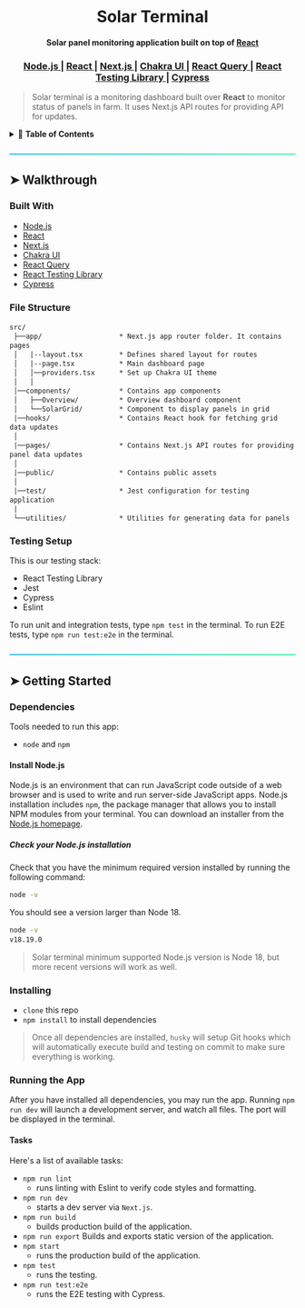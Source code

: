 <div align="center">
<h1>Solar Terminal</h1>
<h4>Solar panel monitoring application built on top of <a href="https://react.dev/" target="_blank">React</a></h4>
</div>

<div align="center">
  <h3>
    <a href="https://nodejs.org/en" target="_blank">
      Node.js
    </a>
    <span> | </span>
    <a href="https://react.dev/" target="_blank">
      React
    </a>
    <span> | </span>
    <a href="https://nextjs.org/" target="_blank">
      Next.js
    </a>
    <span> | </span>
    <a href="https://chakra-ui.com/" target="_blank">
      Chakra UI
    </a>
    <span> | </span>
    <a href="https://tanstack.com/query/latest/docs/framework/react/overview" target="_blank">
      React Query
    </a>
    <span> | </span>
    <a href="https://testing-library.com/docs/react-testing-library/intro/" target="_blank">
      React Testing Library
    </a>
    <span> | </span>
    <a href="https://cypress.io/" target="_blank">
      Cypress
    </a>
  </h3>
</div>

> Solar terminal is a monitoring dashboard built over **React** to monitor status of panels in farm. It uses Next.js API routes for providing API for updates.

<details>
<summary>📖 <b>Table of Contents</b></summary>
<br />

[![-----------------------------------------------------][colored-line]](#table-of-contents)

## ➤ Table of Contents

* [➤ Walkthrough](#walkthrough)
    * [Built With](#built-with)
    * [File Structure](#file-structure)
    * [Testing Setup](#testing-setup)
* [➤ Getting Started](#-getting-started)
    * [Dependencies](#dependencies)
    * [Install Node.js](#install-nodejs)
    * [Check your Node.js installation](#check-your-nodejs-installation)
    * [Installing](#installing)
    * [Running the App](#running-the-app)
    * [Tasks](#tasks)
</details>

[![-----------------------------------------------------][colored-line]](#installation)

## ➤ Walkthrough


### Built With

- [Node.js](https://nodejs.org/en/)
- [React](https://react.dev/)
- [Next.js](https://nextjs.org/)
- [Chakra UI](https://chakra-ui.com/)
- [React Query](https://tanstack.com/query/latest/docs/framework/react/overview)
- [React Testing Library](https://testing-library.com/docs/react-testing-library/intro/)
- [Cypress](https://cypress.io/)


### File Structure

```
src/
 ├──app/                   * Next.js app router folder. It contains pages
 │   |--layout.tsx         * Defines shared layout for routes
 │   |--page.tsx           * Main dashboard page
 │   │──providers.tsx      * Set up Chakra UI theme
 │   │
 │──components/            * Contains app components
 │   ├──Overview/          * Overview dashboard component
 │   └──SolarGrid/         * Component to display panels in grid
 |──hooks/                 * Contains React hook for fetching grid data updates
 │
 |──pages/                 * Contains Next.js API routes for providing panel data updates
 │
 |──public/                * Contains public assets
 │
 |──test/                  * Jest configuration for testing application
 |
 └──utilities/             * Utilities for generating data for panels
```

### Testing Setup
This is our testing stack:
* React Testing Library
* Jest
* Cypress
* Eslint

To run unit and integration tests, type `npm test` in the terminal. To run E2E tests, type `npm run test:e2e` in the terminal.


[![-----------------------------------------------------][colored-line]](#installation)

## ➤ Getting Started

### Dependencies
Tools needed to run this app:
* `node` and `npm`

#### Install Node.js

Node.js is an environment that can run JavaScript code outside of a web browser and is used to write and run server-side JavaScript apps. Node.js installation includes `npm`, the package manager that allows you to install NPM modules from your terminal.
You can download an installer from the [Node.js homepage](https://nodejs.org/en/).

##### Check your Node.js installation

Check that you have the minimum required version installed by running the following command:

```sh
node -v
```

You should see a version larger than Node 18.

```sh
node -v
v18.19.0
```

> Solar terminal minimum supported Node.js version is Node 18, but more recent versions will work as well.


### Installing
* `clone` this repo
* `npm install` to install dependencies

> Once all dependencies are installed, `husky` will setup Git hooks which will automatically execute build and testing on commit to make sure everything is working.

### Running the App
After you have installed all dependencies, you may run the app. Running `npm run dev` will launch a development server, and watch all files. The port will be displayed in the terminal.

#### Tasks
Here's a list of available tasks:
* `npm run lint`
    * runs linting with Eslint to verify code styles and formatting.
* `npm run dev`
    * starts a dev server via `Next.js`.
* `npm run build`
    * builds production build of the application.
* `npm run export` Builds and exports static version of the application.
* `npm start`
    * runs the production build of the application.
* `npm test`
    * runs the testing.
* `npm run test:e2e`
    * runs the E2E testing with Cypress.


<!-- MARKDOWN LINKS & IMAGES -->
<!-- https://www.markdownguide.org/basic-syntax/#reference-style-links -->
[colored-line]: ./.docs/aqua.png
